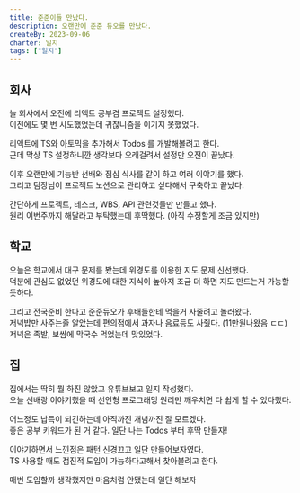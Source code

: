 ```yaml
---
title: 준준이들 만났다.
description: 오랜만에 준준 듀오를 만났다.
createBy: 2023-09-06
charter: 일지
tags: ["일지"]
---
```


## 회사

늘 회사에서 오전에 리액트 공부겸 프로젝트 설정했다.  
이전에도 몇 번 시도했었는데 귀찮니즘을 이기지 못했었다.

리액트에 TS와 아토믹을 추가해서 Todos 를 개발해볼려고 한다.  
근데 막상 TS 설정하니깐 생각보다 오래걸려서 설정만 오전이 끝났다.

이후 오랜만에 기능반 선배와 점심 식사를 같이 하고 여러 이야기를 했다.  
그리고 팀장님이 프로젝트 노션으로 관리하고 싶다해서 구축하고 끝났다.

간단하게 프로젝트, 테스크, WBS, API 관련것들만 만들고 했다.  
원리 이번주까지 해달라고 부탁했는데 후딱했다. (아직 수정할게 조금 있지만)

## 학교

오늘은 학교에서 대구 문제를 봤는데 위경도를 이용한 지도 문제 신선했다.  
덕분에 관심도 없었던 위경도에 대한 지식이 높아져 조금 더 하면 지도 만드는거 가능할 듯하다.

그리고 전국준비 한다고 준준듀오가 후배들한테 먹을거 사줄려고 놀러왔다.  
저녁밥만 사주는줄 알았는데 편의점에서 과자나 음료등도 사줬다. (11만원나왔음 ㄷㄷ)  
저녁은 족발, 보쌈에 막국수 먹었는데 맛있었다.

## 집

집에서는 딱히 뭘 하진 않았고 유튜브보고 일지 작성했다.  
오늘 선배랑 이야기했을 때 선언형 프로그래밍 원리만 깨우치면 다 쉽게 할 수 있다했다.

어느정도 납득이 되긴하는데 아직까진 개념까진 잘 모르겠다.  
좋은 공부 키워드가 된 거 같다. 일단 나는 Todos 부터 후딱 만들자!

이야기하면서 느낀점은 패턴 신경끄고 일단 만들어보자였다.  
TS 사용할 때도 점진적 도입이 가능하다고해서 찾아볼려고 한다.

매번 도입할까 생각했지만 마음처럼 안됐는데 일단 해보자
